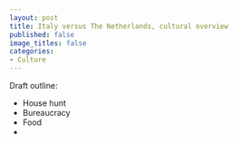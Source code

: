 ```yaml
---
layout: post
title: Italy versus The Netherlands, cultural overview
published: false
image_titles: false
categories:
- Culture
---
```


Draft outline:
* House hunt 
* Bureaucracy
* Food
* 

